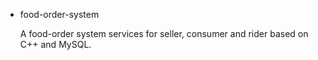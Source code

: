 - food-order-system 

	A food-order system services for seller, consumer and rider based on C++ and MySQL.